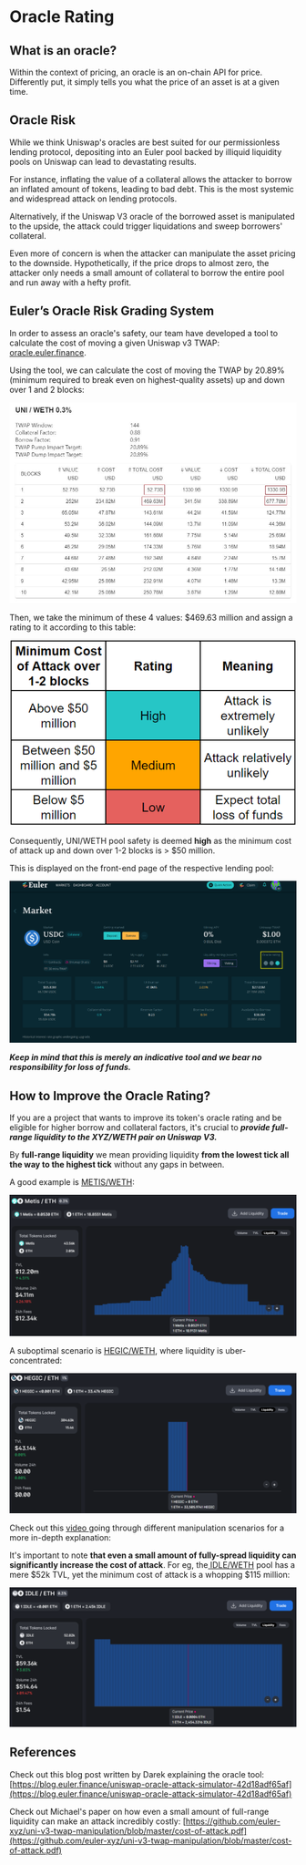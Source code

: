 # Oracle Rating

## **What is an oracle?**

Within the context of pricing, an oracle is an on-chain API for price. Differently put, it simply tells you what the price of an asset is at a given time.&#x20;

## Oracle Risk

While we think Uniswap's oracles are best suited for our permissionless lending protocol, depositing into an Euler pool backed by illiquid liquidity pools on Uniswap can lead to devastating results.&#x20;

For instance, inflating the value of a collateral allows the attacker to borrow an inflated amount of tokens, leading to bad debt. This is the most systemic and widespread attack on lending protocols.

Alternatively, if the Uniswap V3 oracle of the borrowed asset is manipulated to the upside, the attack could trigger liquidations and sweep borrowers' collateral.&#x20;

Even more of concern is when the attacker can manipulate the asset pricing to the downside. Hypothetically, if the price drops to almost zero, the attacker only needs a small amount of collateral to borrow the entire pool and run away with a hefty profit.&#x20;

## Euler’s Oracle Risk Grading System

In order to assess an oracle's safety, our team have developed a tool to calculate the cost of moving a given Uniswap v3 TWAP: [oracle.euler.finance](https://oracle.euler.finance/).

Using the tool, we can calculate the cost of moving the TWAP by 20.89% (minimum required to break even on highest-quality assets) up and down over 1 and 2 blocks:

![](../../.gitbook/assets/uniweth.JPG)

Then, we take the minimum of these 4 values: $469.63 million and assign a rating to it according to this table:

![](<../../.gitbook/assets/image (4) (1).png>)

Consequently, UNI/WETH pool safety is deemed **high** as the minimum cost of attack up and down over 1-2 blocks is > $50 million.

This is displayed on the front-end page of the respective lending pool:

![](<../../.gitbook/assets/usdc rating2.png>)

_**Keep in mind that this is merely an indicative tool and we bear no responsibility for loss of funds.**_

## **How to Improve the Oracle Rating?**

If you are a project that wants to improve its token's oracle rating and be eligible for higher borrow and collateral factors, it's crucial to _**provide full-range liquidity to the XYZ/WETH pair on Uniswap V3.**_&#x20;

By **full-range liquidity** we mean providing liquidity **from the lowest tick all the way to the highest tick** without any gaps in between.&#x20;

A good example is [METIS/WETH](https://info.uniswap.org/#/pools/0x1c98562a2fab5af19d8fb3291a36ac3c618835d9):

![](<../../.gitbook/assets/image (3).png>)

A suboptimal scenario is [HEGIC/WETH](https://info.uniswap.org/#/pools/0xf2c3bd0328bdb6106d34a3bd0df0ef744551cc82), where liquidity is uber-concentrated:

![](<../../.gitbook/assets/image (2).png>)

Check out this [video ](https://www.youtube.com/watch?v=snwUwj3QQ7M\&t=1s\&ab\_channel=EulerFinance)going through different manipulation scenarios for a more in-depth explanation:&#x20;

It's important to note **that even a small amount of fully-spread liquidity can significantly increase the cost of attack**. For eg, the[ IDLE/WETH](https://info.uniswap.org/#/pools/0x79e42a2bb91a0f9118e2b5231958c1eaefce390c) pool has a mere $52k TVL, yet the minimum cost of attack is a whopping $115 million:

![T](<../../.gitbook/assets/image (4).png>)

## References

Check out this blog post written by Darek explaining the oracle tool: [https://blog.euler.finance/uniswap-oracle-attack-simulator-42d18adf65af](https://blog.euler.finance/uniswap-oracle-attack-simulator-42d18adf65af)

Check out Michael's paper on how even a small amount of full-range liquidity can make an attack incredibly costly: [https://github.com/euler-xyz/uni-v3-twap-manipulation/blob/master/cost-of-attack.pdf](https://github.com/euler-xyz/uni-v3-twap-manipulation/blob/master/cost-of-attack.pdf)
